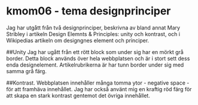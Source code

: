 kmom06 - tema designprinciper
============================
Jag har utgått från två designprinciper, beskrivna av bland annat Mary Stribley i artikeln Design Elemnts & Principles: unity och kontrast, och i Wikipedias artikeln om designgnes element och principer.

##Unity
Jag har ugått från ett rött block som under sig har en mörkt grå border. Detta block används över hela webbplatsen och är i stort sett dess enda designelement. Artikelrubrikerna är har tunn border under sig med samma grå färg.

##Kontrast.
Webbplatsen innehåller många tomma ytor - negative space - för att framhäva innehållet. Jag har också använt mig en kraftig röd färg för att skapa en stark kontrast gentemot det övriga innehållet.
